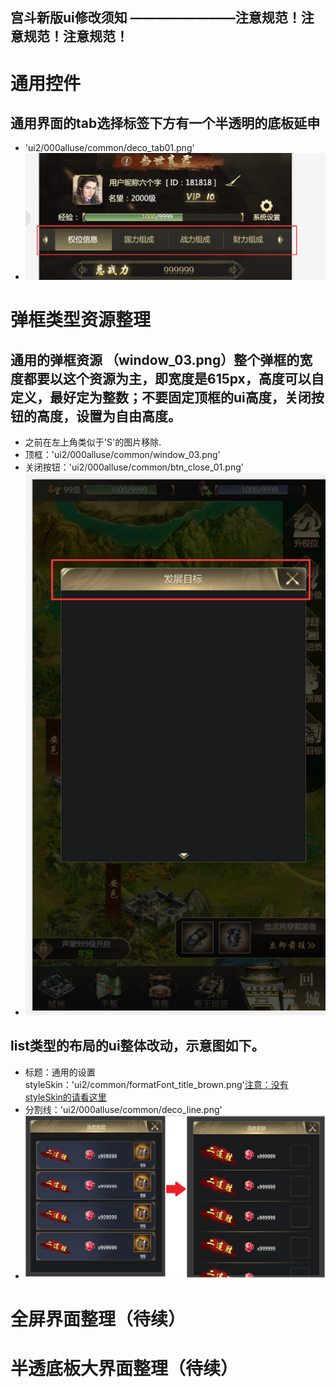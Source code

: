 宫斗新版ui修改须知
  		 ————————注意规范！注意规范！注意规范！
------------
# 通用控件

## 通用界面的tab选择标签下方有一个半透明的底板延申
- 'ui2/000alluse/common/deco_tab01.png'
- ![pic1](https://github.com/17864117575/ScreenShot/blob/master/TIM%E6%88%AA%E5%9B%BE20191014142744.png?raw=true)


# 弹框类型资源整理

## 通用的弹框资源 （window_03.png）整个弹框的宽度都要以这个资源为主，即宽度是615px，高度可以自定义，最好定为整数；不要固定顶框的ui高度，关闭按钮的高度，设置为自由高度。
- 之前在左上角类似于'S'的图片移除.
- 顶框：'ui2/000alluse/common/window_03.png'
- 关闭按钮：'ui2/000alluse/common/btn_close_01.png'
- ![pic2](https://github.com/17864117575/ScreenShot/blob/master/TIM%E6%88%AA%E5%9B%BE20191021160859.png?raw=true)

## list类型的布局的ui整体改动，示意图如下。
- 标题：通用的设置 styleSkin：'ui2/common/formatFont_title_brown.png'[注意：没有styleSkin的请看这里](https://github.com/17864117575/ScreenShot/blob/master/LayaIDE%E4%B8%AD%E7%9A%84%E8%87%AA%E5%AE%9A%E4%B9%89%E7%BB%84%E4%BB%B6.md)
- 分割线：'ui2/000alluse/common/deco_line.png'
- ![pic3](https://github.com/17864117575/ScreenShot/blob/master/TIM%E6%88%AA%E5%9B%BE20191024100949.png?raw=true)

# 全屏界面整理（待续）

# 半透底板大界面整理（待续）

